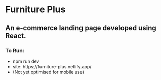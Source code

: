 <h1>Furniture Plus</h1>
<h2>An e-commerce landing page developed using React.</h2>
<h3>To Run:</h3>
<ul>
  <li>npm run dev</li>
  <li>site: https://furniture-plus.netlify.app/</li>
  <li>(Not yet optimised for mobile use)</li>
 
  
</ul>
